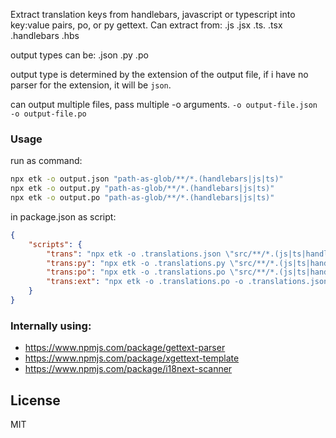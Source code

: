 Extract translation keys from handlebars, javascript or typescript into key:value pairs, po, or py gettext.
Can extract from: .js .jsx .ts. .tsx .handlebars .hbs

output types can be: .json .py .po

output type is determined by the extension of the output file,
if i have no parser for the extension, it will be `json`.

can output multiple files, pass multiple -o arguments.
`-o output-file.json -o output-file.po`

### Usage

run as command:
```sh
npx etk -o output.json "path-as-glob/**/*.(handlebars|js|ts)"
npx etk -o output.py "path-as-glob/**/*.(handlebars|js|ts)"
npx etk -o output.po "path-as-glob/**/*.(handlebars|js|ts)"
```

in package.json as script:
```json
{
    "scripts": {
        "trans": "npx etk -o .translations.json \"src/**/*.(js|ts|handlebars)\"",
        "trans:py": "npx etk -o .translations.py \"src/**/*.(js|ts|handlebars)\"",
        "trans:po": "npx etk -o .translations.po \"src/**/*.(js|ts|handlebars)\"",
        "trans:ext": "npx etk -o .translations.po -o .translations.json \"src/**/*.(js|ts|handlebars)\"",
    }
}
```

### Internally using:

- https://www.npmjs.com/package/gettext-parser
- https://www.npmjs.com/package/xgettext-template
- https://www.npmjs.com/package/i18next-scanner

## License
MIT